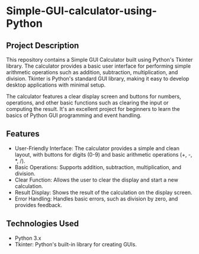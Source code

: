 # Simple-GUI-calculator-using-Python

## Project Description
This repository contains a Simple GUI Calculator built using Python's Tkinter library. The calculator provides a basic user interface for performing simple arithmetic operations such as addition, subtraction, multiplication, and division. Tkinter is Python's standard GUI library, making it easy to develop desktop applications with minimal setup.

The calculator features a clear display screen and buttons for numbers, operations, and other basic functions such as clearing the input or computing the result. It's an excellent project for beginners to learn the basics of Python GUI programming and event handling.

## Features
- User-Friendly Interface: The calculator provides a simple and clean layout, with buttons for digits (0-9) and basic arithmetic operations (+, -, *, /).
- Basic Operations: Supports addition, subtraction, multiplication, and division.
- Clear Function: Allows the user to clear the display and start a new calculation.
- Result Display: Shows the result of the calculation on the display screen.
- Error Handling: Handles basic errors, such as division by zero, and provides feedback.

## Technologies Used
- Python 3.x
- Tkinter: Python's built-in library for creating GUIs.

